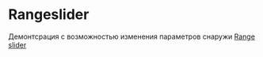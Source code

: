 # Rangeslider
<span> Демонтсрация с возможностью изменения параметров снаружи</span>
<a href="https://dmitriydobrikov.github.io/Rangeslider/dist/index.html"> Range slider</a>
